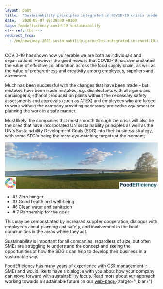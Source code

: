 ```yaml
---
layout: post
title:  "Sustainability principles integrated in COVID-19 crisis leadership"
date:   2020-05-07 09:29:00 +0100
tags: foodefficiency covid-19 sustainability
<!-- ref: tbc -->
redirect_from:
  - /en/news/may-2020-sustainability-princples-integrated-in-covid-19-crises-leadership
---
```


COVID-19 has shown how vulnerable we are both as individuals and organizations. However the good news is that COVID-19 has demonstrated the value of effective collaboration across the food supply chain, as well as the value of preparedness and creativity among employees, suppliers and customers.

Much has been successful with the changes that have been made - but mistakes have been made mistakes, e.g. disinfectants with allergens and carcinogens, ethanol produced on plants without the necessary safety assessments and approvals (such as ATEX) and employees who are forced to work without the company providing necessary protective equipment or planning the work in a safe manner.

Most likely, the companies that most smooth through the crisis will also be the ones that have incorporated UN sustainability principles as well as the UN's Sustainability Development Goals (SDG) into their business strategy, with some SDG's being the more eye-catching targets at the moment;

![FE For A Sustainable World][1]
* #2   Zero hunger
* #3   Good health and well-being
* #6   Clean water and sanitation
* #17 Partnership for the goals

This may be demonstrated by increased supplier cooperation, dialogue with employees about planning and safety, and involvement in the local communities in the areas where they act.

Sustainability is important for all companies, regardless of size, but often SMEs are struggling to understand the concept and seeing the opportunities of how the SDG's can help to develop their business in a sustainable way. 

FoodEfficiency has many years of experience with CSR management in SMEs and would like to have a dialogue with you about how your company can move forward with sustainability focus. Read more about our approach working towards a sustainable future on our [web-page.][2]{:target="_blank"}

[1]: /assets/images/FE-For%20a%20Sustainable%20World.png#pull-right#w360 "FE For A Sustainable World"
[2]: /en/services/sustainability-within-the-supply-chain "http://www.foodefficiency.eu/en/services/sustainability-within-the-supply-chain"
